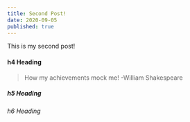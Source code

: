 ```yaml
---
title: Second Post!
date: 2020-09-05
published: true
---
```


This is my second post!

#### h4 Heading
> How my achievements mock me! -William Shakespeare

##### h5 Heading

###### h6 Heading